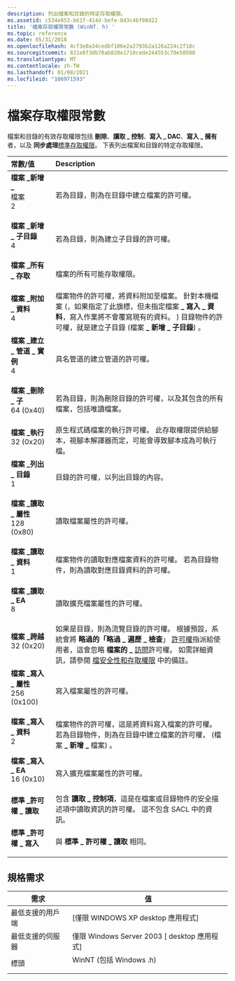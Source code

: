 ```yaml
---
description: 列出檔案和目錄的特定存取權限。
ms.assetid: c534e853-b61f-414d-befe-8d3c4bf08d22
title: '檔案存取權限常數 (WinNT. h) '
ms.topic: reference
ms.date: 05/31/2018
ms.openlocfilehash: 4cf3e0a34cedbf106e2a2793b2a126a224c2f18c
ms.sourcegitcommit: 831e8f3db78ab820e1710cede244553c70e50500
ms.translationtype: MT
ms.contentlocale: zh-TW
ms.lasthandoff: 01/08/2021
ms.locfileid: "106971593"
---
```

# <a name="file-access-rights-constants"></a>檔案存取權限常數

檔案和目錄的有效存取權限包括 **刪除**、**讀取 \_ 控制**、**寫入 \_ DAC**、**寫入 \_ 擁有** 者，以及 **同步處理**[標準存取權限](/windows/desktop/SecAuthZ/standard-access-rights)。 下表列出檔案和目錄的特定存取權限。



| 常數/值                                                                                                                                                                                                                                             | Description                                                                                                                                                                                                                                                                                                                                                                        |
|:-----------------------------------------------------------------------------------------------------------------------------------------------------------------------------------------------------------------------------------------------------------|:-----------------------------------------------------------------------------------------------------------------------------------------------------------------------------------------------------------------------------------------------------------------------------------------------------------------------------------------------------------------------------------|
| <span id="FILE_ADD_FILE"></span><span id="file_add_file"></span><dl> <dt>**檔案 \_新增 \_**</dt>檔案 <dt>2</dt> </dl>                                      | 若為目錄，則為在目錄中建立檔案的許可權。<br/>                                                                                                                                                                                                                                                                                                           |
| <span id="FILE_ADD_SUBDIRECTORY"></span><span id="file_add_subdirectory"></span><dl> <dt>**檔案 \_新增 \_ 子目錄**</dt> <dt>4</dt> </dl>              | 若為目錄，則為建立子目錄的許可權。<br/>                                                                                                                                                                                                                                                                                                                    |
| <span id="FILE_ALL_ACCESS"></span><span id="file_all_access"></span><dl> <dt>**檔案 \_所有 \_ 存取**</dt><dt></dt> </dl>                                 | 檔案的所有可能存取權限。<br/>                                                                                                                                                                                                                                                                                                                                  |
| <span id="FILE_APPEND_DATA"></span><span id="file_append_data"></span><dl> <dt>**檔案 \_附加 \_ 資料**</dt> <dt>4</dt> </dl>                             | 檔案物件的許可權，將資料附加至檔案。 針對本機檔案 (，如果指定了此旗標，但未指定檔案 **\_ 寫入 \_ 資料**，寫入作業將不會覆寫現有的資料。 ) 目錄物件的許可權，就是建立子目錄 (檔案 **\_ 新增 \_ 子目錄**) 。<br/>                                                                                        |
| <span id="FILE_CREATE_PIPE_INSTANCE"></span><span id="file_create_pipe_instance"></span><dl> <dt>**檔案 \_建立 \_ 管道 \_ 實例**</dt> <dt>4</dt> </dl> | 具名管道的建立管道的許可權。<br/>                                                                                                                                                                                                                                                                                                                           |
| <span id="FILE_DELETE_CHILD"></span><span id="file_delete_child"></span><dl> <dt>**檔案 \_刪除 \_ 子**</dt> <dt>64 (0x40)</dt> </dl>                  | 若為目錄，則為刪除目錄的許可權，以及其包含的所有檔案，包括唯讀檔案。<br/>                                                                                                                                                                                                                                                              |
| <span id="FILE_EXECUTE"></span><span id="file_execute"></span><dl> <dt>**檔案 \_執行**</dt> <dt>32 (0x20)</dt> </dl>                                  | 原生程式碼檔案的執行許可權。 此存取權限提供給腳本，視腳本解譯器而定，可能會導致腳本成為可執行檔。<br/>                                                                                                                                                                                                   |
| <span id="FILE_LIST_DIRECTORY"></span><span id="file_list_directory"></span><dl> <dt>**檔案 \_列出 \_ 目錄**</dt> <dt>1</dt> </dl>                    | 目錄的許可權，以列出目錄的內容。<br/>                                                                                                                                                                                                                                                                                                       |
| <span id="FILE_READ_ATTRIBUTES"></span><span id="file_read_attributes"></span><dl> <dt>**檔案 \_讀取 \_ 屬性**</dt> <dt>128 (0x80)</dt> </dl>        | 讀取檔案屬性的許可權。<br/>                                                                                                                                                                                                                                                                                                                                      |
| <span id="FILE_READ_DATA"></span><span id="file_read_data"></span><dl> <dt>**檔案 \_讀取 \_ 資料**</dt> <dt>1</dt> </dl>                                   | 檔案物件的讀取對應檔案資料的許可權。 若為目錄物件，則為讀取對應目錄資料的許可權。<br/>                                                                                                                                                                                                                           |
| <span id="FILE_READ_EA"></span><span id="file_read_ea"></span><dl> <dt>**檔案 \_讀取 \_ EA**</dt> <dt>8</dt> </dl>                                         | 讀取擴充檔案屬性的許可權。<br/>                                                                                                                                                                                                                                                                                                                             |
| <span id="FILE_TRAVERSE"></span><span id="file_traverse"></span><dl> <dt>**檔案 \_跨越**</dt> <dt>32 (0x20)</dt> </dl>                               | 如果是目錄，則為流覽目錄的許可權。 根據預設，系統會將 **略過的「略過 \_ 遍歷 \_ 檢查**」 [許可權](/windows/desktop/SecAuthZ/privileges)指派給使用者，這會忽略 **檔案的 \_** [訪問](/windows/desktop/SecAuthZ/access-rights-and-access-masks)許可權。 如需詳細資訊，請參閱 [檔安全性和存取權限](file-security-and-access-rights.md) 中的備註。<br/> |
| <span id="FILE_WRITE_ATTRIBUTES"></span><span id="file_write_attributes"></span><dl> <dt>**檔案 \_寫入 \_ 屬性**</dt> <dt>256 (0x100)</dt> </dl>    | 寫入檔案屬性的許可權。<br/>                                                                                                                                                                                                                                                                                                                                     |
| <span id="FILE_WRITE_DATA"></span><span id="file_write_data"></span><dl> <dt>**檔案 \_寫入 \_ 資料**</dt> <dt>2</dt> </dl>                                | 檔案物件的許可權，這是將資料寫入檔案的許可權。 若為目錄物件，則為在目錄中建立檔案的許可權， (檔案 **\_ 新增 \_** 檔案) 。<br/>                                                                                                                                                                                                                      |
| <span id="FILE_WRITE_EA"></span><span id="file_write_ea"></span><dl> <dt>**檔案 \_寫入 \_ EA**</dt> <dt>16 (0x10)</dt> </dl>                              | 寫入擴充檔案屬性的許可權。<br/>                                                                                                                                                                                                                                                                                                                            |
| <span id="STANDARD_RIGHTS_READ"></span><span id="standard_rights_read"></span><dl> <dt>**標準 \_許可權 \_ 讀取**</dt><dt></dt> </dl>                  | 包含 **讀取 \_ 控制項**，這是在檔案或目錄物件的安全描述項中讀取資訊的許可權。 這不包含 SACL 中的資訊。<br/>                                                                                                                                                                                        |
| <span id="STANDARD_RIGHTS_WRITE"></span><span id="standard_rights_write"></span><dl> <dt>**標準 \_許可權 \_ 寫入**</dt><dt></dt> </dl>               | 與 **標準 \_ 許可權 \_ 讀取** 相同。<br/>                                                                                                                                                                                                                                                                                                                                     |



## <a name="requirements"></a>規格需求



| 需求 | 值 |
|-------------------------------------|--------------------------------------------------------------------------------------------------------|
| 最低支援的用戶端<br/> | \[僅限 WINDOWS XP desktop 應用程式\]<br/>                                                            |
| 最低支援的伺服器<br/> | 僅限 Windows Server 2003 \[ desktop 應用程式\]<br/>                                                   |
| 標頭<br/>                   | <dl> <dt>WinNT (包括 Windows .h) </dt> </dl> |



 

